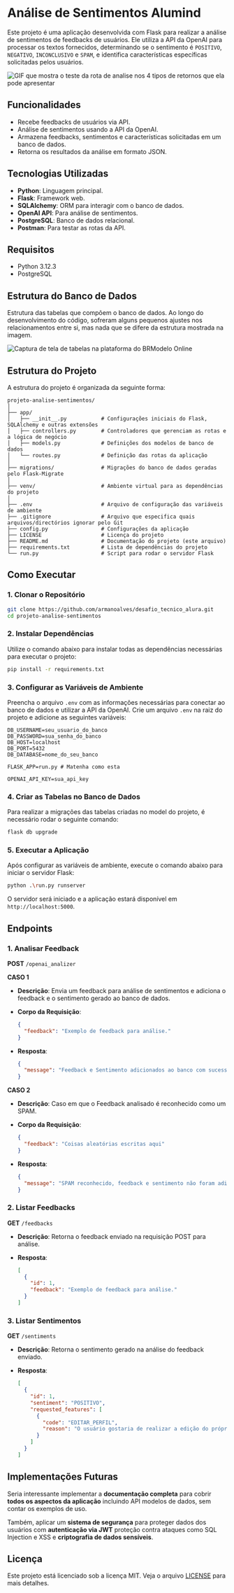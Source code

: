 # Análise de Sentimentos Alumind

Este projeto é uma aplicação desenvolvida com Flask para realizar a análise de sentimentos de feedbacks de usuários. Ele utiliza a API da OpenAI para processar os textos fornecidos, determinando se o sentimento é `POSITIVO`, `NEGATIVO`, `INCONCLUSIVO` e `SPAM`, e identifica características específicas solicitadas pelos usuários.

![GIF que mostra o teste da rota de analise nos 4 tipos de retornos que ela pode apresentar](https://i.imgur.com/8aTVhJp.gif)

## Funcionalidades

- Recebe feedbacks de usuários via API.
- Análise de sentimentos usando a API da OpenAI.
- Armazena feedbacks, sentimentos e características solicitadas em um banco de dados.
- Retorna os resultados da análise em formato JSON.

## Tecnologias Utilizadas

- **Python**: Linguagem principal.
- **Flask**: Framework web.
- **SQLAlchemy**: ORM para interagir com o banco de dados.
- **OpenAI API**: Para análise de sentimentos.
- **PostgreSQL**: Banco de dados relacional.
- **Postman**: Para testar as rotas da API.

## Requisitos

- Python 3.12.3
- PostgreSQL

## Estrutura do Banco de Dados

Estrutura das tabelas que compõem o banco de dados. Ao longo do desenvolvimento do código, sofreram alguns pequenos ajustes nos relacionamentos entre si, mas nada que se difere da estrutura mostrada na imagem.

![Captura de tela de tabelas na plataforma do BRModelo Online](https://i.imgur.com/jg7npqL.png)

## Estrutura do Projeto

A estrutura do projeto é organizada da seguinte forma:

```
projeto-analise-sentimentos/
│
├── app/
│   ├── __init__.py           # Configurações iniciais do Flask, SQLAlchemy e outras extensões
│   ├── controllers.py        # Controladores que gerenciam as rotas e a lógica de negócio
│   ├── models.py             # Definições dos modelos de banco de dados
│   └── routes.py             # Definição das rotas da aplicação
│
├── migrations/               # Migrações do banco de dados geradas pelo Flask-Migrate
│
├── venv/                     # Ambiente virtual para as dependências do projeto
│
├── .env                      # Arquivo de configuração das variáveis de ambiente
├── .gitignore                # Arquivo que especifica quais arquivos/directórios ignorar pelo Git
├── config.py                 # Configurações da aplicação
├── LICENSE                   # Licença do projeto
├── README.md                 # Documentação do projeto (este arquivo)
├── requirements.txt          # Lista de dependências do projeto
└── run.py                    # Script para rodar o servidor Flask
```

## Como Executar

### 1. Clonar o Repositório

```bash
git clone https://github.com/armanoalves/desafio_tecnico_alura.git
cd projeto-analise-sentimentos
```

### 2. Instalar Dependências

Utilize o comando abaixo para instalar todas as dependências necessárias para executar o projeto:

```bash
pip install -r requirements.txt
```

### 3. Configurar as Variáveis de Ambiente

Preencha o arquivo `.env` com as informações necessárias para conectar ao banco de dados e utilizar a API da OpenAI. Crie um arquivo `.env` na raiz do projeto e adicione as seguintes variáveis:

```env
DB_USERNAME=seu_usuario_do_banco
DB_PASSWORD=sua_senha_do_banco
DB_HOST=localhost
DB_PORT=5432
DB_DATABASE=nome_do_seu_banco

FLASK_APP=run.py # Matenha como esta

OPENAI_API_KEY=sua_api_key
```

### 4. Criar as Tabelas no Banco de Dados

Para realizar a migrações das tabelas criadas no model do projeto, é necessário rodar o seguinte comando:

```bash
flask db upgrade
```

### 5. Executar a Aplicação

Após configurar as variáveis de ambiente, execute o comando abaixo para iniciar o servidor Flask:

```bash
python .\run.py runserver
```

O servidor será iniciado e a aplicação estará disponível em `http://localhost:5000`.

## Endpoints

### 1. Analisar Feedback

**POST** `/openai_analizer`

**CASO 1**

- **Descrição**: Envia um feedback para análise de sentimentos e adiciona o feedback e o sentimento gerado ao banco de dados.
- **Corpo da Requisição**:

  ```json
  {
    "feedback": "Exemplo de feedback para análise."
  }
  ```

- **Resposta**:

  ```json
  {
    "message": "Feedback e Sentimento adicionados ao banco com sucesso"
  }
  ```

**CASO 2**

- **Descrição**: Caso em que o Feedback analisado é reconhecido como um SPAM.
- **Corpo da Requisição**:

  ```json
  {
    "feedback": "Coisas aleatórias escritas aqui"
  }
  ```

- **Resposta**:

  ```json
  {
    "message": "SPAM reconhecido, feedback e sentimento não foram adicionados ao banco"
  }
  ```

### 2. Listar Feedbacks

**GET** `/feedbacks`

- **Descrição**: Retorna o feedback enviado na requisição POST para análise.

- **Resposta**:

  ```json
  [
    {
      "id": 1,
      "feedback": "Exemplo de feedback para análise."
    }
  ]
  ```

### 3. Listar Sentimentos

**GET** `/sentiments`

- **Descrição**: Retorna o sentimento gerado na análise do feedback enviado.

- **Resposta**:

  ```json
  [
    {
      "id": 1,
      "sentiment": "POSITIVO",
      "requested_features": [
        {
          "code": "EDITAR_PERFIL",
          "reason": "O usuário gostaria de realizar a edição do próprio perfil"
        }
      ]
    }
  ]
  ```

## Implementações Futuras

Seria interessante implementar a **documentação completa** para cobrir **todos os aspectos da aplicação** incluindo API modelos de dados, sem contar os exemplos de uso. 

Também, aplicar um **sistema de segurança** para proteger dados dos usuários com **autenticação via JWT** proteção contra ataques como SQL Injection e XSS e **criptografia de dados sensíveis**.

## Licença

Este projeto está licenciado sob a licença MIT. Veja o arquivo [LICENSE](LICENSE) para mais detalhes.
